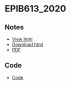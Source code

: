 # EPIB613_2020
 
## Notes

- [View html](Notes.ipynb)
- [Download html](Notes.html)
- [PDF](Notes.pdf)

## Code
- [Code](Notes.r)
